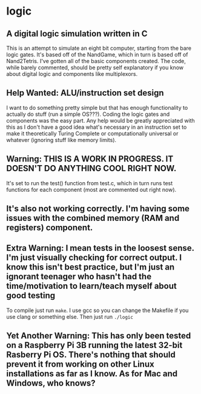 # logic
## A digital logic simulation written in C  
This is an attempt to simulate an eight bit computer, starting from the bare logic gates.
It's based off of the NandGame, which in turn is based off of Nand2Tetris.
I've gotten all of the basic components created. The code, while barely commented, should be pretty self explanatory if you know about digital logic and components like multiplexors.
## Help Wanted: ALU/instruction set design
I want to do something pretty simple but that has enough functionality to actually do stuff (run a simple OS???). Coding the logic gates and components was the easy part. Any help would be greatly appreciated with this as I don't have a good idea what's necessary in an instruction set to make it theoretically Turing Complete or computationally universal or whatever (ignoring stuff like memory limits).
## Warning: THIS IS A WORK IN PROGRESS. IT DOESN'T DO ANYTHING COOL RIGHT NOW.
It's set to run the test() function from test.c, which in turn runs test functions for each component (most are commented out right now).
## It's also not working correctly. I'm having some issues with the combined memory (RAM and registers) component.

## Extra Warning: I mean tests in the loosest sense. I'm just visually checking for correct output. I know this isn't best practice, but I'm just an ignorant teenager who hasn't had the time/motivation to learn/teach myself about good testing

To compile just run ```make```. I use gcc so you can change the Makefile if you use clang or something else. Then just run ```./logic```  
## Yet Another Warning: This has only been tested on a Raspberry Pi 3B running the latest 32-bit Rasberry Pi OS. There's nothing that should prevent it from working on other Linux installations as far as I know. As for Mac and Windows, who knows?

